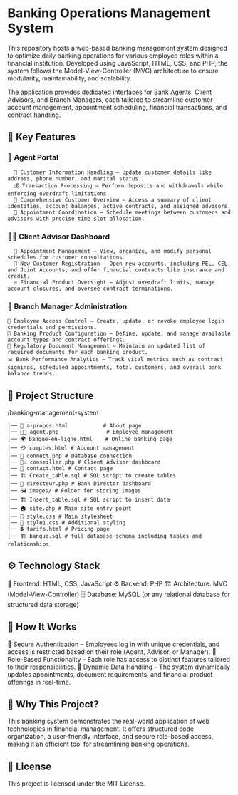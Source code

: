 # Banking Operations Management System

This repository hosts a web-based banking management system designed to optimize daily banking operations for various employee roles within a financial institution. Developed using JavaScript, HTML, CSS, and PHP, the system follows the Model-View-Controller (MVC) architecture to ensure modularity, maintainability, and scalability.

The application provides dedicated interfaces for Bank Agents, Client Advisors, and Branch Managers, each tailored to streamline customer account management, appointment scheduling, financial transactions, and contract handling.

## 🌟 Key Features
  ### 🏦 Agent Portal
      👤 Customer Information Handling – Update customer details like address, phone number, and marital status.
      💰 Transaction Processing – Perform deposits and withdrawals while enforcing overdraft limitations.
      📄 Comprehensive Customer Overview – Access a summary of client identities, account balances, active contracts, and assigned advisors.
      📅 Appointment Coordination – Schedule meetings between customers and advisors with precise time slot allocation.
  ### 👨‍💼 Client Advisor Dashboard
      📆 Appointment Management – View, organize, and modify personal schedules for customer consultations.
      🏦 New Customer Registration – Open new accounts, including PEL, CEL, and Joint Accounts, and offer financial contracts like insurance and credit.
      ⚖️ Financial Product Oversight – Adjust overdraft limits, manage account closures, and oversee contract terminations.
  ### 🏢 Branch Manager Administration
    🔑 Employee Access Control – Create, update, or revoke employee login credentials and permissions.
    📜 Banking Product Configuration – Define, update, and manage available account types and contract offerings.
    📝 Regulatory Document Management – Maintain an updated list of required documents for each banking product.
    📊 Bank Performance Analytics – Track vital metrics such as contract signings, scheduled appointments, total customers, and overall bank balance trends.

## 📂 Project Structure

/banking-management-system

    │── 📜 a-propos.html           # About page
    │── 👨‍💻 agent.php               # Employee management
    │── 🌍 banque-en-ligne.html    # Online banking page
    │── 💳 comptes.html # Account management
    │── 🔌 connect.php # Database connection
    │── 👨‍⚖️ conseiller.php # Client Advisor dashboard
    │── 📧 contact.html # Contact page
    │── 🏗️ Create_table.sql # SQL script to create tables
    │── 🏦 directeur.php # Bank Director dashboard
    │── 🖼️ images/ # Folder for storing images
    │── 🏗️ Insert_table.sql # SQL script to insert data
    │── 🏠 site.php # Main site entry point
    │── 🎨 style.css # Main stylesheet
    │── 🎨 style1.css # Additional styling
    │── 💲 tarifs.html # Pricing page
    │── 🏗️ banque.sql # full database schema including tables and relationships



## ⚙️ Technology Stack
  🎨 Frontend: HTML, CSS, JavaScript
  ⚙️ Backend: PHP
  🏗️ Architecture: MVC (Model-View-Controller)
  🗄️ Database: MySQL (or any relational database for structured data storage)


## 🔑 How It Works
  🔐 Secure Authentication – Employees log in with unique credentials, and access is restricted based on their role (Agent, Advisor, or Manager).
  🚀 Role-Based Functionality – Each role has access to distinct features tailored to their responsibilities.
  📡 Dynamic Data Handling – The system dynamically updates appointments, document requirements, and financial product offerings in real-time.

## 🎯 Why This Project?
This banking system demonstrates the real-world application of web technologies in financial management. It offers structured code organization, a user-friendly interface, and secure role-based access, making it an efficient tool for streamlining banking operations.

## 📜 License
This project is licensed under the MIT License.

